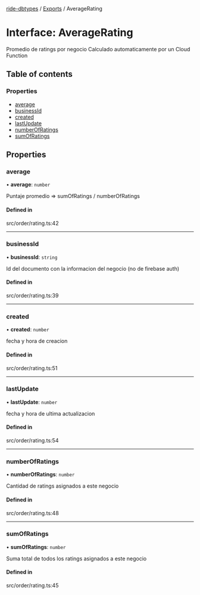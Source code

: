 [ride-dbtypes](../README.md) / [Exports](../modules.md) / AverageRating

# Interface: AverageRating

Promedio de ratings por negocio
Calculado automaticamente por un Cloud Function

## Table of contents

### Properties

- [average](AverageRating.md#average)
- [businessId](AverageRating.md#businessid)
- [created](AverageRating.md#created)
- [lastUpdate](AverageRating.md#lastupdate)
- [numberOfRatings](AverageRating.md#numberofratings)
- [sumOfRatings](AverageRating.md#sumofratings)

## Properties

### average

• **average**: `number`

Puntaje promedio =>  sumOfRatings / numberOfRatings

#### Defined in

src/order/rating.ts:42

___

### businessId

• **businessId**: `string`

Id del documento con la informacion del negocio (no de firebase auth)

#### Defined in

src/order/rating.ts:39

___

### created

• **created**: `number`

fecha y hora de creacion

#### Defined in

src/order/rating.ts:51

___

### lastUpdate

• **lastUpdate**: `number`

fecha y hora de ultima actualizacion

#### Defined in

src/order/rating.ts:54

___

### numberOfRatings

• **numberOfRatings**: `number`

Cantidad de ratings asignados a este negocio

#### Defined in

src/order/rating.ts:48

___

### sumOfRatings

• **sumOfRatings**: `number`

Suma total de todos los ratings asignados a este negocio

#### Defined in

src/order/rating.ts:45
